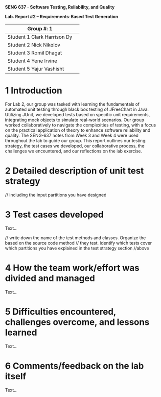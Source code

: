 **SENG 637 - Software Testing, Reliability, and Quality**

**Lab. Report \#2 – Requirements-Based Test Generation**

| Group \#: 1 |                        |
| ---------| ------------------------- |
| Student 1 Clark Harrison Dy          |   
| Student 2 Nick Nikolov               |   
| Student 3 Romil Dhagat               |   
| Student 4 Yene Irvine                |   
| Student 5 Yajur Vashisht             |

# 1 Introduction

For Lab 2, our group was tasked with learning the fundamentals of automated unit testing through black box testing of JFreeChart in Java. Utilizing JUnit, we developed tests based on specific unit requirements, integrating mock objects to simulate real-world scenarios. Our group worked collaboratively to navigate the complexities of testing, with a focus on the practical application of theory to enhance software reliability and quality. The SENG-637 notes from Week 3 and Week 4 were used throughout the lab to guide our group. This report outlines our testing strategy, the test cases we developed, our collaborative process, the challenges we encountered, and our reflections on the lab exercise.

# 2 Detailed description of unit test strategy

// including the input partitions you have designed

# 3 Test cases developed

Text…

// write down the name of the test methods and classes. Organize the based on
the source code method // they test. identify which tests cover which partitions
you have explained in the test strategy section //above

# 4 How the team work/effort was divided and managed

Text…

# 5 Difficulties encountered, challenges overcome, and lessons learned

Text…

# 6 Comments/feedback on the lab itself

Text…
